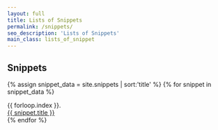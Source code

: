 ```yaml
---
layout: full
title: Lists of Snippets
permalink: /snippets/
seo_description: 'Lists of Snippets'
main_class: lists_of_snippet
---
```


<div class="heading_center">
  <h2><i class="fa fa-long-arrow-right" aria-hidden="true"></i> Snippets <i class="fa fa-long-arrow-left" aria-hidden="true"></i></h2>
</div>

{% assign snippet_data = site.snippets | sort:'title' %}
{% for snippet in snippet_data %}
  <div class="snippet_lists_container">
    <div class="snippet_lists_icon">{{ forloop.index }}.</div>
    <div class="snippet_lists_content"><a href="{{ snippet.url }}">{{ snippet.title }}</a></div>
  </div>
{% endfor %}